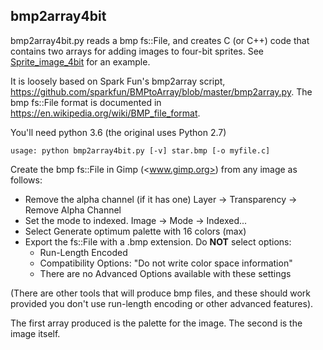 ## bmp2array4bit

bmp2array4bit.py reads a bmp fs::File, and creates C (or C++) code that contains two arrays for adding images to four-bit sprites.  See [Sprite_image_4bit](../../examples/Sprite/Sprite_image_4bit) for an example.

It is loosely based on Spark Fun's bmp2array script, <https://github.com/sparkfun/BMPtoArray/blob/master/bmp2array.py>.  The bmp fs::File format is documented in <https://en.wikipedia.org/wiki/BMP_file_format>.

You'll need python 3.6 (the original uses Python 2.7)

`usage: python bmp2array4bit.py [-v] star.bmp [-o myfile.c]`

Create the bmp fs::File in Gimp (<www.gimp.org>) from any image as follows:

* Remove the alpha channel (if it has one)
        Layer -> Transparency -> Remove Alpha Channel
* Set the mode to indexed.
        Image -> Mode -> Indexed...
* Select Generate optimum palette with 16 colors (max)
* Export the fs::File with a .bmp extension. Do **NOT** select options:
  * Run-Length Encoded
  * Compatibility Options: "Do not write color space information"
  * There are no Advanced Options available with these settings

(There are other tools that will produce bmp files, and these should work provided you don't use run-length encoding or other advanced features).

The first array produced is the palette for the image.
The second is the image itself.
